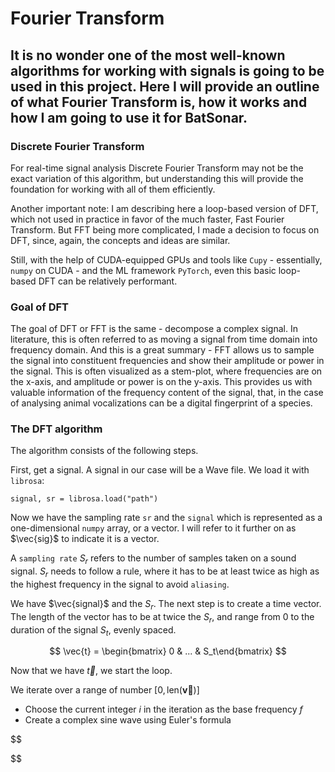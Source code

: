 # Fourier Transform

## It is no wonder one of the most well-known algorithms for working with signals is going to be used in this project. Here I will provide an outline of what Fourier Transform is, how it works and how I am going to use it for BatSonar.

### Discrete Fourier Transform

For real-time signal analysis Discrete Fourier Transform may not be the exact variation of this algorithm, but understanding this will provide the foundation for working with all of them efficiently.

Another important note: I am describing here a loop-based version of DFT, which not used in practice in favor of the much faster, Fast Fourier Transform. But FFT being more complicated, I made a decision to focus on DFT, since, again, the concepts and ideas are similar. 

Still, with the help of CUDA-equipped GPUs and tools like `Cupy` - essentially, `numpy` on CUDA - and the ML framework `PyTorch`, even this basic loop-based DFT can be relatively performant.

### Goal of DFT

The goal of DFT or FFT is the same - decompose a complex signal. In literature, this is often referred to as moving a signal from time domain into frequency domain. And this is a great summary - FFT allows us to sample the signal into constituent frequencies and show their amplitude or power in the signal. This is often visualized as a stem-plot, where frequencies are on the x-axis, and amplitude or power is on the y-axis. This provides us with valuable information of the frequency content of the signal, that, in the case of analysing animal vocalizations can be a digital fingerprint of a species.

### The DFT algorithm

The algorithm consists of the following steps.

First, get a signal. A signal in our case will be a Wave file. We load it with `librosa`:

```
signal, sr = librosa.load("path")
```

Now we have the sampling rate `sr` and the `signal` which is represented as a one-dimensional `numpy` array, or a vector. I will refer to it further on as $\vec{sig}$ to indicate it is a vector.

A `sampling rate` $S_r$ refers to the number of samples taken on a sound signal. $S_r$ needs to follow a rule, where it has to be at least twice as high as the highest frequency in the signal to avoid `aliasing`.

We have $\vec{signal}$ and the $S_r$. The next step is to create a time vector. The length of the vector has to be at twice the $S_r$, and range from 0 to the duration of the signal $S_t$, evenly spaced.

$$
\vec{t} = \begin{bmatrix} 0  & ... & S_t\end{bmatrix}
$$

Now that we have $\vec{t}$, we start the loop.

We iterate over a range of number $[0, \text{len}(\mathbf{\vec{v}})]$

- Choose the current integer $i$ in the iteration as the base frequency $f$
- Create a complex sine wave using Euler's formula

$$

$$




